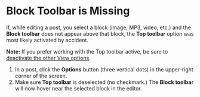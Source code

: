 # Block Toolbar is Missing

If, while editing a post, you select a block (image, MP3, video, etc.) and the **Block toolbar** does not appear above that block, the **Top toolbar** option was most likely activated by accident.&#x20;

**Note:** If you prefer working with the Top toolbar active, be sure to [deactivate the other View options](panels-in-editor-are-missing.md). &#x20;

1. In a post, click the **Options** button (three vertical dots) in the upper-right corner of the screen.
2. Make sure **Top toolbar** is deselected (no checkmark.) The **Block toolbar** will now hover near the selected block in the editor.
